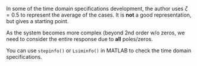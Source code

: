 
In some of the time domain specifications development, the author uses $\zeta=0.5$ to represent the average of the cases. It is **not** a good representation, but gives a starting point.

As the system becomes more complex (beyond 2nd order w/o zeros, we need to consider the entire response due to **all** poles/zeros.

You can use `stepinfo()` or `Lsiminfo()` in MATLAB to check the time domain specifications.